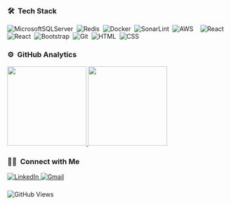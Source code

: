 ### 🛠 &nbsp;Tech Stack
![MicrosoftSQLServer](https://img.shields.io/badge/Microsoft%20SQL%20%20Server-22ADF6?style=flat%20for-the-badge%20logo=microsoft%20sql%20server&logoColor=white)&nbsp;
![Redis](https://img.shields.io/badge/redis-%23DD0031.svg?style=flat&for-the-badge&logo=redis&logoColor=white)&nbsp;
![Docker](https://img.shields.io/badge/docker-%230db7ed.svg?style=flat&for-the-badge&logo=docker&logoColor=white)&nbsp;
![SonarLint](https://img.shields.io/badge/SonarLint-CB2029?style=flat&for-the-badge&logo=SONARLINT&logoColor=white)&nbsp;
![AWS](https://img.shields.io/badge/AWS-%23FF9900.svg?style=flat&for-the-badge&logo=amazon-aws&logoColor=white)&nbsp;
&nbsp;
![React](https://img.shields.io/badge/-Csharp-05122A?&style=flat&logo=c-sharp&logoColor=563D7C)&nbsp;
![React](https://img.shields.io/badge/-React-05122A?style=flat&logo=react)&nbsp;
![Bootstrap](https://img.shields.io/badge/-Bootstrap-05122A?style=flat&logo=bootstrap&logoColor=563D7C)&nbsp;
![Git](https://img.shields.io/badge/-Git-05122A?style=flat&logo=git)&nbsp;
![HTML](https://img.shields.io/badge/-HTML-05122A?style=flat&logo=HTML5)&nbsp;
![CSS](https://img.shields.io/badge/-CSS-05122A?style=flat&logo=CSS3&logoColor=1572B6)&nbsp;

### ⚙️ &nbsp;GitHub Analytics

<a href="https://github.com/erenlerfirat">
  <img height="180em" src="https://github-readme-stats-eight-theta.vercel.app/api?username=erenlerfirat&show_icons=true&theme=algolia&include_all_commits=true&count_private=true"/>
  <img height="180em" src="https://github-readme-stats-eight-theta.vercel.app/api/top-langs/?username=erenlerfirat&layout=compact&langs_count=8&theme=algolia"/>
</a>

### 🤝🏻 &nbsp;Connect with Me

<a href="https://www.linkedin.com/in/firat-erenler/" target="_blank">
  <img alt="LinkedIn" src="https://img.shields.io/badge/-F%C4%B1rat%20Erenler-0077B5?style=flat&logo=Linkedin&logoColor=white"/>
</a>
<a href="mailto:erenler.firat@gmail.com">
  <img alt="Gmail" src="https://img.shields.io/badge/erenler.firat@gmail.com-0078D4?style=flat&logo=gmail&logoColor=red"/>
</a>

###

![GitHub Views](https://komarev.com/ghpvc/?username=erenlerfirat&color=FAC151)
